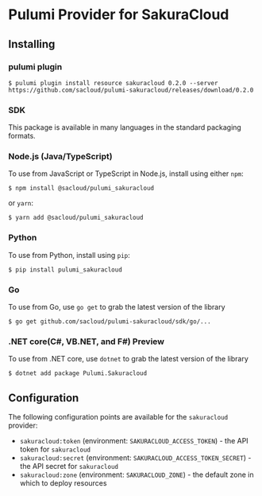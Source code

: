 # Pulumi Provider for SakuraCloud

## Installing

### pulumi plugin

    $ pulumi plugin install resource sakuracloud 0.2.0 --server https://github.com/sacloud/pulumi-sakuracloud/releases/download/0.2.0

### SDK

This package is available in many languages in the standard packaging formats.

### Node.js (Java/TypeScript)

To use from JavaScript or TypeScript in Node.js, install using either `npm`:

    $ npm install @sacloud/pulumi_sakuracloud

or `yarn`:

    $ yarn add @sacloud/pulumi_sakuracloud

### Python

To use from Python, install using `pip`:

    $ pip install pulumi_sakuracloud

### Go

To use from Go, use `go get` to grab the latest version of the library

    $ go get github.com/sacloud/pulumi-sakuracloud/sdk/go/...
    
### .NET core(C#, VB.NET, and F#) **Preview**

To use from .NET core, use `dotnet` to grab the latest version of the library

    $ dotnet add package Pulumi.Sakuracloud

## Configuration

The following configuration points are available for the `sakuracloud` provider:

- `sakuracloud:token` (environment: `SAKURACLOUD_ACCESS_TOKEN`) - the API token for `sakuracloud`
- `sakuracloud:secret` (environment: `SAKURACLOUD_ACCESS_TOKEN_SECRET`) - the API secret for `sakuracloud`
- `sakuracloud:zone` (environment: `SAKURACLOUD_ZONE`) - the default zone in which to deploy resources

